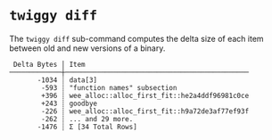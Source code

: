 # `twiggy diff`

The `twiggy diff` sub-command computes the delta size of each item between old
and new versions of a binary.

```
 Delta Bytes │ Item
─────────────┼──────────────────────────────────────────────
       -1034 ┊ data[3]
        -593 ┊ "function names" subsection
        +396 ┊ wee_alloc::alloc_first_fit::he2a4ddf96981c0ce
        +243 ┊ goodbye
        -226 ┊ wee_alloc::alloc_first_fit::h9a72de3af77ef93f
        -262 ┊ ... and 29 more.
       -1476 ┊ Σ [34 Total Rows]
```

